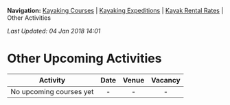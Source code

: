 **Navigation:** [Kayaking Courses](index) &#124; [Kayaking Expeditions](expedition) &#124; [Kayak Rental Rates](rental) &#124; Other Activities

_Last Updated: 04 Jan 2018 14:01_
# Other Upcoming Activities

Activity | Date | Venue | Vacancy
:---:|:---:|:---:|:---:
No upcoming courses yet|-|-|-

